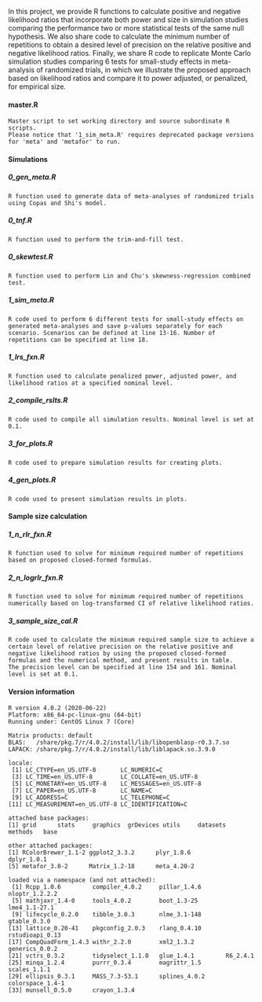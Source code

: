 In this project, we provide R functions to calculate positive and negative likelihood ratios that incorporate both power and size in simulation studies comparing the performance two or more statistical tests of the same null hypothesis. We also share code to calculate the minimum number of repetitions to obtain a desired level of precision on the relative positive and negative likelihood ratios. Finally, we share R code to replicate Monte Carlo simulation studies comparing 6 tests for small-study effects in meta-analysis of randomized trials, in which we illustrate the proposed approach based on likelihood ratios and compare it to power adjusted, or penalized, for empirical size.

#### master.R
```
Master script to set working directory and source subordinate R scripts.
Please notice that '1_sim_meta.R' requires deprecated package versions for 'meta' and 'metafor' to run. 
``` 
#### Simulations

##### 0_gen_meta.R
```
R function used to generate data of meta-analyses of randomized trials using Copas and Shi's model.
```
##### 0_tnf.R
```
R function used to perform the trim-and-fill test. 
```
##### 0_skewtest.R
```
R function used to perform Lin and Chu's skewness-regression combined test. 
```
##### 1_sim_meta.R
```
R code used to perform 6 different tests for small-study effects on generated meta-analyses and save p-values separately for each scenario. Scenarios can be defined at line 13-16. Number of repetitions can be specified at line 18. 
```
##### 1_lrs_fxn.R
```
R function used to calculate penalized power, adjusted power, and likelihood ratios at a specified nominal level. 
```
##### 2_compile_rslts.R
```
R code used to compile all simulation results. Nominal level is set at 0.1. 
```
##### 3_for_plots.R
```
R code used to prepare simulation results for creating plots.
```
##### 4_gen_plots.R
```
R code used to present simulation results in plots.  
```
#### Sample size calculation

##### 1_n_rlr_fxn.R
```
R function used to solve for minimum required number of repetitions based on proposed closed-formed formulas. 
```
##### 2_n_logrlr_fxn.R
```
R function used to solve for minimum required number of repetitions numerically based on log-transformed CI of relative likelihood ratios. 
```
##### 3_sample_size_cal.R
```
R code used to calculate the minimum required sample size to achieve a certain level of relative precision on the relative positive and negative likelihood ratios by using the proposed closed-formed formulas and the numerical method, and present results in table.
The precision level can be specified at line 154 and 161. Nominal level is set at 0.1.  
```
#### Version information
```
R version 4.0.2 (2020-06-22)
Platform: x86_64-pc-linux-gnu (64-bit)
Running under: CentOS Linux 7 (Core)

Matrix products: default
BLAS:   /share/pkg.7/r/4.0.2/install/lib/libopenblasp-r0.3.7.so
LAPACK: /share/pkg.7/r/4.0.2/install/lib/liblapack.so.3.9.0

locale:
 [1] LC_CTYPE=en_US.UTF-8       LC_NUMERIC=C              
 [3] LC_TIME=en_US.UTF-8        LC_COLLATE=en_US.UTF-8    
 [5] LC_MONETARY=en_US.UTF-8    LC_MESSAGES=en_US.UTF-8   
 [7] LC_PAPER=en_US.UTF-8       LC_NAME=C                 
 [9] LC_ADDRESS=C               LC_TELEPHONE=C            
[11] LC_MEASUREMENT=en_US.UTF-8 LC_IDENTIFICATION=C       

attached base packages:
[1] grid      stats     graphics  grDevices utils     datasets  methods   base     

other attached packages:
[1] RColorBrewer_1.1-2 ggplot2_3.3.2      plyr_1.8.6         dplyr_1.0.1       
[5] metafor_3.0-2      Matrix_1.2-18      meta_4.20-2       

loaded via a namespace (and not attached):
 [1] Rcpp_1.0.6         compiler_4.0.2     pillar_1.4.6       nloptr_1.2.2.2    
 [5] mathjaxr_1.4-0     tools_4.0.2        boot_1.3-25        lme4_1.1-27.1     
 [9] lifecycle_0.2.0    tibble_3.0.3       nlme_3.1-148       gtable_0.3.0      
[13] lattice_0.20-41    pkgconfig_2.0.3    rlang_0.4.10       rstudioapi_0.13   
[17] CompQuadForm_1.4.3 withr_2.2.0        xml2_1.3.2         generics_0.0.2    
[21] vctrs_0.3.2        tidyselect_1.1.0   glue_1.4.1         R6_2.4.1          
[25] minqa_1.2.4        purrr_0.3.4        magrittr_1.5       scales_1.1.1      
[29] ellipsis_0.3.1     MASS_7.3-53.1      splines_4.0.2      colorspace_1.4-1  
[33] munsell_0.5.0      crayon_1.3.4
```
